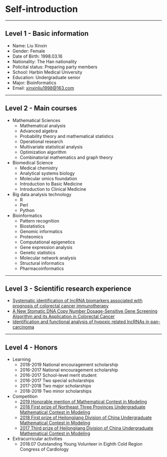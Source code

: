 # Self-introduction

---
##  Level 1 - Basic information
   -  Name: Liu Xinxin
   -  Gender: Female
   -  Date of Birth: 1998.03.16
   -  Nationality: The Han nationality
   -  Policital status: Preparing party members
   -  School: Harbin Medical University
   -  Education: Undergraduate senior
   -  Major: Bioinformatics
   -  Email: xinxinliu1998@163.com                

---
## Level 2 - Main courses
   -  Mathematical Sciences
      -  Mathematical analysis
      -  Advanced algebra
      -  Probability theory and mathematical statistics
      -  Operational research
      -  Multivariate statistical analysis
      -  Optimization algorithm
      -  Combinatorial mathematics and graph theory
   -  Biomedical Science
      -  Medical chemistry
      -  Analytical systems biology
      -  Molecular omics foundation
      -  Introduction to Basic Medicine
      -  Introduction to Clinical Medicine
   -  Big data analysis technology
      -  R
      -  Perl
      -  Python
   -   Bioinformatics
       - Pattern recognition
       - Biostatistics
       - Genomic informatics
       - Proteomics
       - Computational epigenetics
       - Gene expression analysis
       - Genetic statistics
       - Molecular network analysis
       - Structural informatics
       - Pharmacoinformatics   
 
--- 
##  Level 3 - Scientific research experience
   - [Systematic identification of lncRNA biomarkers associated with prognosis of colorectal cancer immunotherapy](./sub1.md)
   - [A New Stomatic DNA Copy Number Dosage-Sensitive Gene Screening Algorithm and its Application in Colorectal Cancer](./sub2.md)
   - [Identification and functional analysis of hypoxic related lncRNAs in pan-carcinoma](./sub3.md)    

---
##  Level 4 - Honors
   -  Learning
      -  2018-2019 National encouragement scholarship
      -  2016-2017 National encouragement scholarship
      -  2016-2017 School-level merit student
      -  2016-2017 Two special scholarships
      -  2017-2018 Two major scholarships
      -  2018-2019 Two minor scholarships
   -  Competition
      -  [2019 Honorable mention of Mathematical Contest in Modeling](./2019_MCM_Entry.pdf)
      -  [2018 First prize of Northeast Three Provinces Undergraduate Mathematical Contest in Modeling](./2018_NTPMCM_Entry.pdf)
      -  [2018 First prize of Heilongjiang Division of China Undergraduate Mathematical Contest in Modeling](./2018_CUMCM_Entry.pdf)
      - [2017 Third prize of Heilongjiang Division of China Undergraduate Mathematical Contest in Modeling](./2017_CUMCM_Entry.pdf)
   -  Extracurricular activities
      - 2018.07 Outstanding Young Volunteer in Eighth Cold Region Congress of Cardlology
